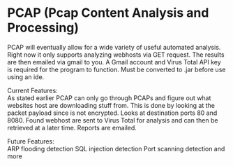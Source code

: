 # PCAP (Pcap Content Analysis and Processing)

PCAP will eventually allow for a wide variety of useful automated analysis. Right now it only supports analyzing webhosts via GET request.
The results are then emailed via gmail to you. A Gmail account and Virus Total API key is required for the program to function. Must be converted to .jar before use using an ide.

Current Features:  
As stated earlier PCAP can only go through PCAPs and figure out what websites host are downloading stuff from. This is done by looking at the packet payload since is not encrypted. Looks at destination ports 80 and 8080. Found webhost are sent to Virus Total for analysis and can then be retrieved at a later time. Reports are emailed. 

Future Features:  
ARP flooding detection
SQL injection detection
Port scanning detection
and more
